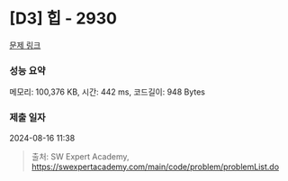 # [D3] 힙 - 2930 

[문제 링크](https://swexpertacademy.com/main/code/problem/problemDetail.do?contestProbId=AV-Tj7ya3jYDFAXr) 

### 성능 요약

메모리: 100,376 KB, 시간: 442 ms, 코드길이: 948 Bytes

### 제출 일자

2024-08-16 11:38



> 출처: SW Expert Academy, https://swexpertacademy.com/main/code/problem/problemList.do